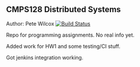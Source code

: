 ## CMPS128 Distributed Systems
Author: Pete Wilcox
[![Build Status](https://jenkins.pcwilcox.com/CS128-HW1/lastBuild/buildStatus)](https://jenkins.pcwilcox.com/CS128-HW1/lastBuild/)

Repo for programming assignments. No real info yet.

Added work for HW1 and some testing/CI stuff.

Got jenkins integration working.
